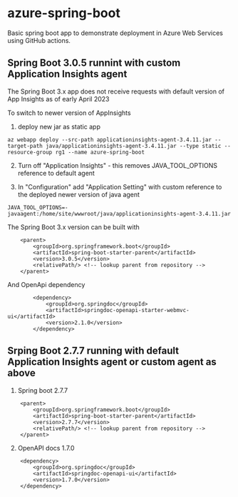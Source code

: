 # azure-spring-boot

Basic spring boot app to demonstrate deployment in Azure Web Services using GitHub actions.

## Spring Boot 3.0.5 runnint with custom Application Insights agent

The Spring Boot 3.x app does not receive requests with default version of App Insights as of early April 2023

To switch to newer version of AppInsights
1. deploy new jar as static app
```
az webapp deploy --src-path applicationinsights-agent-3.4.11.jar --target-path java/applicationinsights-agent-3.4.11.jar --type static --resource-group rg1 --name azure-spring-boot
```
2. Turn off "Application Insights" - this removes JAVA_TOOL_OPTIONS reference to default agent

3. In "Configuration" add "Application Setting" with custom reference to the deployed newer version of java agent
```
JAVA_TOOL_OPTIONS=-javaagent:/home/site/wwwroot/java/applicationinsights-agent-3.4.11.jar
```

The Spring Boot 3.x version can be built with
```
	<parent>
		<groupId>org.springframework.boot</groupId>
		<artifactId>spring-boot-starter-parent</artifactId>
		<version>3.0.5</version>
		<relativePath/> <!-- lookup parent from repository -->
	</parent>
```
And OpenApi dependency
```
		<dependency>
			<groupId>org.springdoc</groupId>
			<artifactId>springdoc-openapi-starter-webmvc-ui</artifactId>
			<version>2.1.0</version>
		</dependency>
```

## Srping Boot 2.7.7 running with default Application Insights agent or custom agent as above

1. Spring boot 2.7.7

```
	<parent>
		<groupId>org.springframework.boot</groupId>
		<artifactId>spring-boot-starter-parent</artifactId>
		<version>2.7.7</version>
		<relativePath/> <!-- lookup parent from repository -->
	</parent>
```

2. OpenAPI docs 1.7.0
```
    <dependency>
        <groupId>org.springdoc</groupId>
        <artifactId>springdoc-openapi-ui</artifactId>
        <version>1.7.0</version>
    </dependency>
```